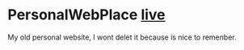 # PersonalWebPlace [live](https://davecarrijo.github.io/PersonalWebPlace/)
My old personal website, I wont delet it because is nice to remenber. 
